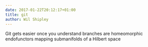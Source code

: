 ```yaml
---
date: 2017-01-22T20:12:17+01:00
title: git
author: Wil Shipley
---
```


Git gets easier once you understand branches are homeomorphic endofunctors mapping submanifolds of a Hilbert space

